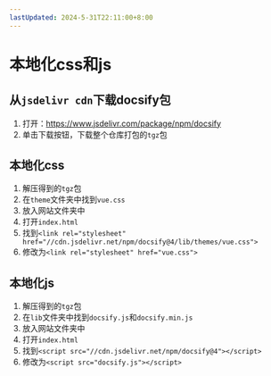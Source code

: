 ```yaml
---
lastUpdated: 2024-5-31T22:11:00+8:00
---
```


# 本地化css和js

## 从```jsdelivr cdn```下载docsify包

1. 打开：<https://www.jsdelivr.com/package/npm/docsify>
2. 单击下载按钮，下载整个仓库打包的```tgz```包

## 本地化css

1. 解压得到的```tgz```包
2. 在```theme```文件夹中找到```vue.css```
3. 放入网站文件夹中
4. 打开```index.html```
5. 找到```<link rel="stylesheet" href="//cdn.jsdelivr.net/npm/docsify@4/lib/themes/vue.css">```
6. 修改为```<link rel="stylesheet" href="vue.css">```

## 本地化js

1. 解压得到的```tgz```包
2. 在```lib```文件夹中找到```docsify.js```和```docsify.min.js```
3. 放入网站文件夹中
4. 打开```index.html```
5. 找到```<script src="//cdn.jsdelivr.net/npm/docsify@4"></script>```
6. 修改为```<script src="docsify.js"></script>```